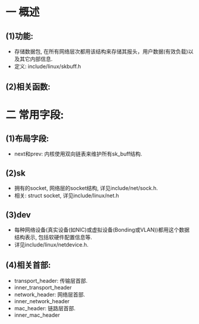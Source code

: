 # 一 概述
## (1)功能:
- 存储数据包, 在所有网络层次都用该结构来存储其报头，用户数据(有效负载)以及其它内部信息.
- 定义: include/linux/skbuff.h

## (2)相关函数:

# 二 常用字段:
## (1)布局字段:
- next和prev: 内核使用双向链表来维护所有sk_buff结构.

## (2)sk
- 拥有的socket, 网络层的socket结构, 详见include/net/sock.h.
- 相关: struct socket, 详见include/linux/net.h

## (3)dev
- 每种网络设备(真实设备(如NIC)或虚拟设备(Bonding或VLAN))都用这个数据结构表示, 包括软硬件配置信息等.
- 详见include/linux/netdevice.h.

## (4)相关首部:
- transport_header: 传输层首部.
- inner_transport_header
- network_header: 网络层首部.
- inner_network_header
- mac_header: 链路层首部.
- inner_mac_header
